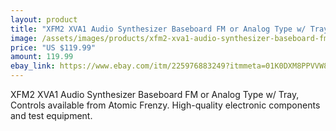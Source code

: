 ```yaml
---
layout: product
title: "XFM2 XVA1 Audio Synthesizer Baseboard FM or Analog Type w/ Tray, Controls"
image: /assets/images/products/xfm2-xva1-audio-synthesizer-baseboard-fm-or-analog-type-w-tray-controls.jpg
price: "US $119.99"
amount: 119.99
ebay_link: https://www.ebay.com/itm/225976883249?itmmeta=01K0DXM8PPVVW887VJ784QRR0B&hash=item349d459831:g:EPEAAOSwZWNjpLS-
---
```


XFM2 XVA1 Audio Synthesizer Baseboard FM or Analog Type w/ Tray, Controls available from Atomic Frenzy. High-quality electronic components and test equipment.
